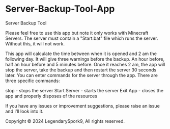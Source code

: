 # Server-Backup-Tool-App
Server Backup Tool

Please feel free to use this app but note it only works with Minecraft Servers. The server must contain a "Start.bat" file which runs the server. Without this, it will not work.

This app will calculate the time between when it is opened and 2 am the following day. It will give three warnings before the backup. An hour before, half an hour before and 5 minutes before. Once it reaches 2 am, the app will stop the server, take the backup and then restart the server 30 seconds later. You can enter commands for the server through the app. There are three specific commands:

stop - stops the server
Start Server - starts the server
Exit App - closes the app and properly disposes of the resources

If you have any issues or improvement suggestions, please raise an issue and I'll look into it.

Copyright © 2024 LegendarySpork9, All rights reserved.
